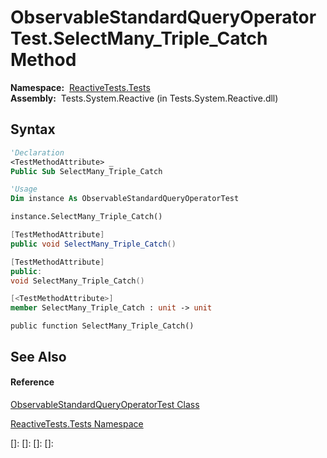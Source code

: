 # ObservableStandardQueryOperatorTest.SelectMany\_Triple\_Catch Method

**Namespace:**  [ReactiveTests.Tests](ReactiveTests.Tests\ReactiveTests.Tests.md)  
**Assembly:**  Tests.System.Reactive (in Tests.System.Reactive.dll)

## Syntax

```vb
'Declaration
<TestMethodAttribute> _
Public Sub SelectMany_Triple_Catch
```

```vb
'Usage
Dim instance As ObservableStandardQueryOperatorTest

instance.SelectMany_Triple_Catch()
```

```csharp
[TestMethodAttribute]
public void SelectMany_Triple_Catch()
```

```c++
[TestMethodAttribute]
public:
void SelectMany_Triple_Catch()
```

```fsharp
[<TestMethodAttribute>]
member SelectMany_Triple_Catch : unit -> unit 
```

```jscript
public function SelectMany_Triple_Catch()
```

## See Also

#### Reference

[ObservableStandardQueryOperatorTest Class](ObservableStandardQueryOperatorTest\ObservableStandardQueryOperatorTest.md)

[ReactiveTests.Tests Namespace](ReactiveTests.Tests\ReactiveTests.Tests.md)

[]: 
[]: 
[]: 
[]: 